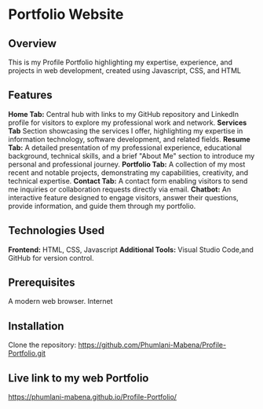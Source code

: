 # Portfolio Website

## **Overview**
This is my Profile Portfolio highlighting my expertise, experience, and projects in web development, created using Javascript, CSS, and HTML

## **Features**
**Home Tab:** Central hub with links to my GitHub repository and LinkedIn profile for visitors to explore my professional work and network.
**Services Tab** Section showcasing the services I offer, highlighting my expertise in information technology, software development, and related fields.
**Resume Tab:** 
A detailed presentation of my professional experience, educational background, technical skills, and a brief "About Me" section to introduce my personal and professional journey.
**Portfolio Tab:** A collection of my most recent and notable projects, demonstrating my capabilities, creativity, and technical expertise.
**Contact Tab:** A contact form enabling visitors to send me inquiries or collaboration requests directly via email.
**Chatbot:** An interactive feature designed to engage visitors, answer their questions, provide information, and guide them through my portfolio.

## **Technologies Used**
**Frontend:** HTML, CSS, Javascript
**Additional Tools:** Visual Studio Code,and GitHub for version control.

## **Prerequisites**
A modern web browser.
Internet

## **Installation**
Clone the repository: https://github.com/Phumlani-Mabena/Profile-Portfolio.git


## **Live link to my web Portfolio**
https://phumlani-mabena.github.io/Profile-Portfolio/
